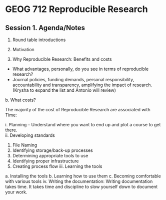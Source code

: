 # GEOG 712 Reproducible Research

## Session 1. Agenda/Notes

1.	Round table introductions

2.	Motivation

3.	Why Reproducible Research: Benefits and costs
   + What advantages, personally, do you see in terms of reproducible research?
   + Journal policies, funding demands, personal responsibility, accountability and transparency, amplifying the impact of research. (Krysha to expand the list and Antonio will review)

b.	What costs?

The majority of the cost of Reproducible Research are associated with Time:

   i.	Planning – Understand where you want to end up and plot a course to get there.  
   ii.	Developing standards 
1.	File Naming
2.	Identifying storage/back-up processes
3.	Determining appropriate tools to use
4.	Identifying proper infrastructure
5.	Creating process flow
   iii.	Learning the tools

a.	Installing the tools
b.	Learning how to use them
c.	Becoming comfortable with various tools
iv.	Writing the documentation:  Writing documentation takes time.  It takes time and discipline to slow yourself down to document your work. 
